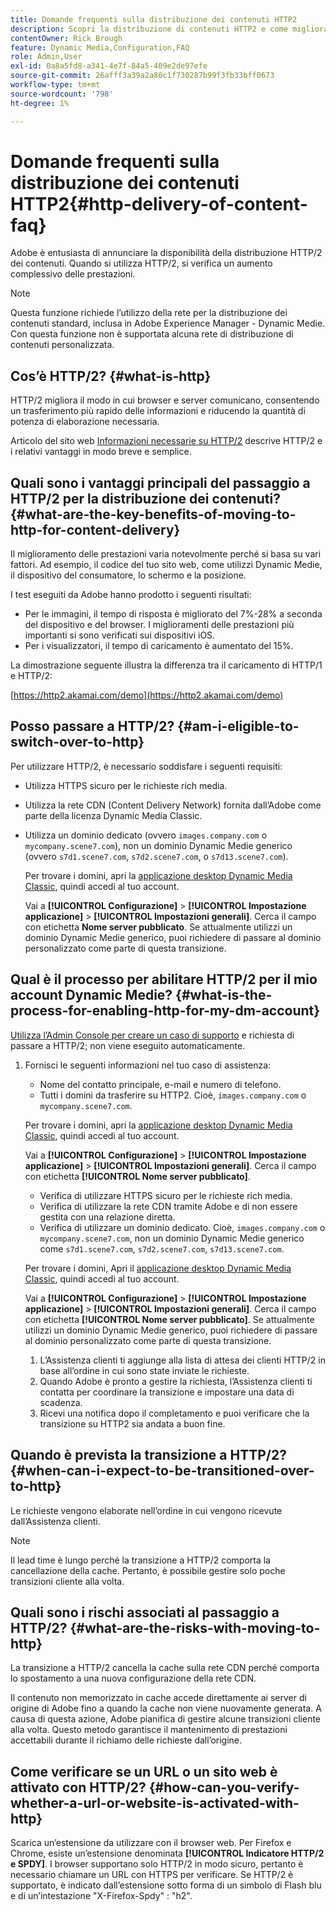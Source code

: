 ```yaml
---
title: Domande frequenti sulla distribuzione dei contenuti HTTP2
description: Scopri la distribuzione di contenuti HTTP2 e come migliora la comunicazione tra browser e server per un trasferimento più rapido delle informazioni.
contentOwner: Rick Brough
feature: Dynamic Media,Configuration,FAQ
role: Admin,User
exl-id: 0a8a5fd8-a341-4e7f-84a5-409e2de97efe
source-git-commit: 26afff3a39a2a80c1f730287b99f3fb33bff0673
workflow-type: tm+mt
source-wordcount: '798'
ht-degree: 1%

---
```


# Domande frequenti sulla distribuzione dei contenuti HTTP2{#http-delivery-of-content-faq}

Adobe è entusiasta di annunciare la disponibilità della distribuzione HTTP/2 dei contenuti. Quando si utilizza HTTP/2, si verifica un aumento complessivo delle prestazioni.

>[!NOTE]
>
>Questa funzione richiede l’utilizzo della rete per la distribuzione dei contenuti standard, inclusa in Adobe Experience Manager - Dynamic Medie. Con questa funzione non è supportata alcuna rete di distribuzione di contenuti personalizzata.

## Cos’è HTTP/2? {#what-is-http}

HTTP/2 migliora il modo in cui browser e server comunicano, consentendo un trasferimento più rapido delle informazioni e riducendo la quantità di potenza di elaborazione necessaria.

Articolo del sito web [Informazioni necessarie su HTTP/2](https://www.engadget.com/2015-02-24-what-you-need-to-know-about-http-2.html) descrive HTTP/2 e i relativi vantaggi in modo breve e semplice.

## Quali sono i vantaggi principali del passaggio a HTTP/2 per la distribuzione dei contenuti? {#what-are-the-key-benefits-of-moving-to-http-for-content-delivery}

Il miglioramento delle prestazioni varia notevolmente perché si basa su vari fattori. Ad esempio, il codice del tuo sito web, come utilizzi Dynamic Medie, il dispositivo del consumatore, lo schermo e la posizione.

I test eseguiti da Adobe hanno prodotto i seguenti risultati:

* Per le immagini, il tempo di risposta è migliorato del 7%-28% a seconda del dispositivo e del browser. I miglioramenti delle prestazioni più importanti si sono verificati sui dispositivi iOS.
* Per i visualizzatori, il tempo di caricamento è aumentato del 15%.

La dimostrazione seguente illustra la differenza tra il caricamento di HTTP/1 e HTTP/2:

[https://http2.akamai.com/demo](https://http2.akamai.com/demo)

## Posso passare a HTTP/2? {#am-i-eligible-to-switch-over-to-http}

Per utilizzare HTTP/2, è necessario soddisfare i seguenti requisiti:

* Utilizza HTTPS sicuro per le richieste rich media.
* Utilizza la rete CDN (Content Delivery Network) fornita dall’Adobe come parte della licenza Dynamic Media Classic.
* Utilizza un dominio dedicato (ovvero `images.company.com` o `mycompany.scene7.com`), non un dominio Dynamic Medie generico (ovvero `s7d1.scene7.com`, `s7d2.scene7.com`, o `s7d13.scene7.com`).

  Per trovare i domini, apri la [applicazione desktop Dynamic Media Classic](https://experienceleague.adobe.com/docs/dynamic-media-classic/using/getting-started/signing-out.html#getting-started), quindi accedi al tuo account.

  Vai a **[!UICONTROL Configurazione]** > **[!UICONTROL Impostazione applicazione]** > **[!UICONTROL Impostazioni generali]**. Cerca il campo con etichetta **Nome server pubblicato**. Se attualmente utilizzi un dominio Dynamic Medie generico, puoi richiedere di passare al dominio personalizzato come parte di questa transizione.

## Qual è il processo per abilitare HTTP/2 per il mio account Dynamic Medie? {#what-is-the-process-for-enabling-http-for-my-dm-account}

[Utilizza l’Admin Console per creare un caso di supporto](https://helpx.adobe.com/it/enterprise/using/support-for-experience-cloud.html) e richiesta di passare a HTTP/2; non viene eseguito automaticamente.

1. Fornisci le seguenti informazioni nel tuo caso di assistenza:

   * Nome del contatto principale, e-mail e numero di telefono.
   * Tutti i domini da trasferire su HTTP2. Cioè, `images.company.com` o `mycompany.scene7.com`.

   Per trovare i domini, apri la [applicazione desktop Dynamic Media Classic](https://experienceleague.adobe.com/docs/dynamic-media-classic/using/getting-started/signing-out.html#getting-started), quindi accedi al tuo account.

   Vai a **[!UICONTROL Configurazione]** > **[!UICONTROL Impostazione applicazione]** > **[!UICONTROL Impostazioni generali]**. Cerca il campo con etichetta **[!UICONTROL Nome server pubblicato]**.

   * Verifica di utilizzare HTTPS sicuro per le richieste rich media.
   * Verifica di utilizzare la rete CDN tramite Adobe e di non essere gestita con una relazione diretta.
   * Verifica di utilizzare un dominio dedicato. Cioè, `images.company.com` o `mycompany.scene7.com`, non un dominio Dynamic Medie generico come `s7d1.scene7.com`, `s7d2.scene7.com`, `s7d13.scene7.com`.

   Per trovare i domini, Apri il [applicazione desktop Dynamic Media Classic](https://experienceleague.adobe.com/docs/dynamic-media-classic/using/getting-started/signing-out.html#getting-started), quindi accedi al tuo account.

   Vai a **[!UICONTROL Configurazione]** > **[!UICONTROL Impostazione applicazione]** > **[!UICONTROL Impostazioni generali]**. Cerca il campo con etichetta **[!UICONTROL Nome server pubblicato]**. Se attualmente utilizzi un dominio Dynamic Medie generico, puoi richiedere di passare al dominio personalizzato come parte di questa transizione.

   1. L’Assistenza clienti ti aggiunge alla lista di attesa dei clienti HTTP/2 in base all’ordine in cui sono state inviate le richieste.
   1. Quando Adobe è pronto a gestire la richiesta, l’Assistenza clienti ti contatta per coordinare la transizione e impostare una data di scadenza.
   1. Ricevi una notifica dopo il completamento e puoi verificare che la transizione su HTTP2 sia andata a buon fine.

## Quando è prevista la transizione a HTTP/2? {#when-can-i-expect-to-be-transitioned-over-to-http}

Le richieste vengono elaborate nell’ordine in cui vengono ricevute dall’Assistenza clienti.

>[!NOTE]
>
>Il lead time è lungo perché la transizione a HTTP/2 comporta la cancellazione della cache. Pertanto, è possibile gestire solo poche transizioni cliente alla volta.

## Quali sono i rischi associati al passaggio a HTTP/2? {#what-are-the-risks-with-moving-to-http}

La transizione a HTTP/2 cancella la cache sulla rete CDN perché comporta lo spostamento a una nuova configurazione della rete CDN.

Il contenuto non memorizzato in cache accede direttamente ai server di origine di Adobe fino a quando la cache non viene nuovamente generata. A causa di questa azione, Adobe pianifica di gestire alcune transizioni cliente alla volta. Questo metodo garantisce il mantenimento di prestazioni accettabili durante il richiamo delle richieste dall’origine.

## Come verificare se un URL o un sito web è attivato con HTTP/2? {#how-can-you-verify-whether-a-url-or-website-is-activated-with-http}

Scarica un’estensione da utilizzare con il browser web. Per Firefox e Chrome, esiste un’estensione denominata **[!UICONTROL Indicatore HTTP/2 e SPDY]**. I browser supportano solo HTTP/2 in modo sicuro, pertanto è necessario chiamare un URL con HTTPS per verificare. Se HTTP/2 è supportato, è indicato dall’estensione sotto forma di un simbolo di Flash blu e di un’intestazione &quot;X-Firefox-Spdy&quot; : &quot;h2&quot;.
